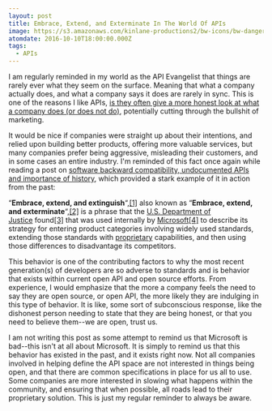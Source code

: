 ```yaml
---
layout: post
title: Embrace, Extend, and Exterminate In The World Of APIs
image: https://s3.amazonaws.com/kinlane-productions2/bw-icons/bw-danger-shaky.png
atomdate: 2016-10-10T18:00:00.000Z
tags:
  - APIs
---
```

I am regularly reminded in my world as the API Evangelist that things are rarely ever what they seem on the surface. Meaning that what a company actually does, and what a company says it does are rarely in sync. This is one of the reasons I like APIs, [is they often give a more honest look at what a company does (or does not do)](http://apievangelist.com/2016/10/03/apis-can-give-an-honest-view-of-what-a-company-does/), potentially cutting through the bullshit of marketing.

It would be nice if companies were straight up about their intentions, and relied upon building better products, offering more valuable services, but many companies prefer being aggressive, misleading their customers, and in some cases an entire industry. I'm reminded of this fact once again while reading a post on [software backward compatibility, undocumented APIs and importance of history](http://www.codeproject.com/Articles/1136184/Software-backward-compatibility-undocumented-APIs), which provided a stark example of it in action from the past:

“**Embrace, extend, and extinguish**“,[\[1\]](https://en.wikipedia.org/wiki/Embrace,_extend_and_extinguish#cite_note-DeadlyEmbrace-1) also known as “**Embrace, extend, and exterminate**“,[\[2\]](https://en.wikipedia.org/wiki/Embrace,_extend_and_extinguish#cite_note-2) is a phrase that the [U.S. Department of Justice](https://en.wikipedia.org/wiki/United_States_Department_of_Justice) found[\[3\]](https://en.wikipedia.org/wiki/Embrace,_extend_and_extinguish#cite_note-3) that was used internally by [Microsoft](https://en.wikipedia.org/wiki/Microsoft)[\[4\]](https://en.wikipedia.org/wiki/Embrace,_extend_and_extinguish#cite_note-4) to describe its strategy for entering product categories involving widely used standards, extending those standards with [proprietary](https://en.wikipedia.org/wiki/Proprietary_software) capabilities, and then using those differences to disadvantage its competitors.

This behavior is one of the contributing factors to why the most recent generation(s) of developers are so adverse to standards and is behavior that exists within current open API and open source efforts. From experience, I would emphasize that the more a company feels the need to say they are open source, or open API, the more likely they are indulging in this type of behavior. It is like, some sort of subconscious response, like the dishonest person needing to state that they are being honest, or that you need to believe them--we are open, trust us.

I am not writing this post as some attempt to remind us that Microsoft is bad--this isn't at all about Microsoft. It is simply to remind us that this behavior has existed in the past, and it exists right now. Not all companies involved in helping define the API space are not interested in things being open, and that there are common specifications in place for us all to use. Some companies are more interested in slowing what happens within the community, and ensuring that when possible, all roads lead to their proprietary solution. This is just my regular reminder to always be aware.